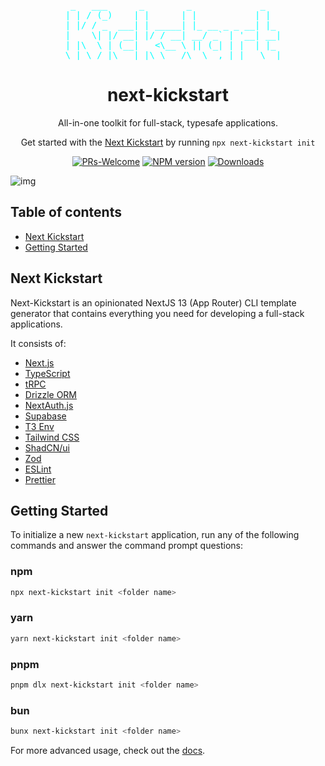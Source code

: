<pre align="center" style="color: cyan;">
   _   ___      _        _             _   
  | | / (_)    | |      | |           | |  
  | |/ / _  ___| | _____| |_ __ _ _ __| |_ 
  |    \| |/ __| |/ / __| __/ _` | '__| __|
  | |\  \ | (__|   <\__ \ || (_| | |  | |_ 
  \_| \_/_|\___|_|\_\___/\__\__,_|_|   \__|
</pre>

<h1 align="center">
  next-kickstart
</h1>

<p align="center">
  All-in-one toolkit for full-stack, typesafe applications.
</p>

<p align="center">
  Get started with the <a rel="noopener noreferrer" target="_blank" href="https://kickstart.miljan.xyz">Next Kickstart</a> by running <code>npx next-kickstart init</code>
</p>

<div align="center">

[![PRs-Welcome][contribute-image]][contribute-url]
[![NPM version][npm-image]][npm-url] [![Downloads][downloads-image]][npm-url]

</div>

![img](https://utfs.io/f/3ae6eec0-eb85-44f6-9e54-f52bcf5cc76b-i95bpb.jpg)

## Table of contents

- <a href="#about">Next Kickstart</a>
- <a href="#getting-started">Getting Started</a>

<h2 id="about">Next Kickstart</h2>

Next-Kickstart is an opinionated NextJS 13 (App Router) CLI template generator
that contains everything you need for developing a full-stack applications.

It consists of:

- [Next.js](https://nextjs.org)
- [TypeScript](https://typescriptlang.org)
- [tRPC](https://trpc.io)
- [Drizzle ORM](https://orm.drizzle.team)
- [NextAuth.js](https://next-auth.js.org)
- [Supabase](https://supabase.com)
- [T3 Env](https://env.t3.gg)
- [Tailwind CSS](https://tailwindcss.com)
- [ShadCN/ui](https://ui.shadcn.com)
- [Zod](https://zod.dev)
- [ESLint](https://eslint.org)
- [Prettier](https://prettier.io)

<h2 id="getting-started">Getting Started</h2>

To initialize a new `next-kickstart` application, run any of the following
commands and answer the command prompt questions:

### npm

```bash
npx next-kickstart init <folder name>
```

### yarn

```bash
yarn next-kickstart init <folder name>
```

### pnpm

```bash
pnpm dlx next-kickstart init <folder name>
```

### bun

```bash
bunx next-kickstart init <folder name>
```

For more advanced usage, check out the
[docs](https://docs.kickstart.miljan.xyz).

[downloads-image]:
  https://img.shields.io/npm/dm/kickstart-next?color=364fc7&logoColor=364fc7
[npm-url]: https://www.npmjs.com/package/kickstart-next
[npm-image]:
  https://img.shields.io/npm/v/kickstart-next?color=0b7285&logoColor=0b7285
[contribute-url]: https://github.com/miljan-code/next-kickstart
[contribute-image]: https://img.shields.io/badge/PRs-welcome-blue.svg
